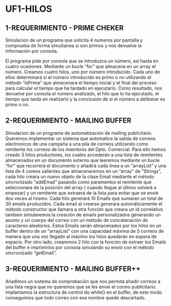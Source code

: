 # UF1-HILOS


## 1-REQUERIMIENTO  -  PRIME CHEKER

Simulacion de un programa que solicita 4 numeros por pantalla y comprueba de forma simultanea si son primos y nos devuelve la información por consola.

El programa pide por consola que se introduzca un número, así hasta en cuatro ocasiones. Mediante un bucle “for” que almacena en un array el número.
Creamos cuatro hilos, uno por número introducido. Cada uno de ellos determinará si el número introducido es primo o no utilizando el método “isPrime” que almacenara el tiempo inicial y el final del proceso para calcular el tiempo que ha tardado en ejecutarlo.
Como resultado, nos devuelve por consola el número analizado, el hilo que lo ha ejecutado, el tiempo que tarda en realizarlo y la conclusión de si el número a deliberar es primo o no.


## 2-REQUERIMIENTO  -  MAILING BUFFER

Simulacion de un programa de automatización de mailing publicitario. Queremos implementar un sistema que automatice la salida de correos electronicos de una campaña a una pila de correos utilizando como remitente los correos de los miembros del Dpto. Comercial. Para ello hemos creado 3 hilos productores, los cuales accederán a una lista de remitentes almacenados en un documento externo que leeremos mediante un bucle “for” que recorrerá el documento y añadirá cada línea a un “arrayList” y una lista de 4 coreos salientes que almacenaremos en un “array” de “Strings”, cada hilo creara un nuevo objeto de la clase Email mediante el método sincronizado “addEmail” pasando como paramentos el remitente que seleccionara de la posición del array ( cuando llegue al último volverá a empezar) y un remitente que extraerá de la lista para evitar que se envíe dos veces al mismo. Cada hilo generará 10 Emails que sumaran un total de 30 emails producidos. Cada email al crearse generara automáticamente el método constructor que llamara a otra función que creara un id correlativo tambien simularemos la creación de emails personalizados generando un asunto y un cuerpo del correo con un método de concatenación de caracteres aleatorios. Estos Emails serán almacenados por los hilos en un buffer dentro de un “arrayList” con una capacidad máxima de 5 correos de manera que una vez llegado al máximo los hilos quedarán en espera de espacio. Por otro lado, crearemos 2 hilo con la función de extraer los Emails del buffer e imprimirlos por consola simulando su envió con el método sincronizado “getEmail”.


## 3-REQUERIMIENTO  -  MAILING BUFFER++

Añadimos un sistema de comprobación que nos permita añadir correos a una lista negra que no queremos que se les envie el correo publicitario. Implantamos la estructura de control do while() en el buffer, de este modo conseguimos que todo correo con ese nombre quede descartado. 
